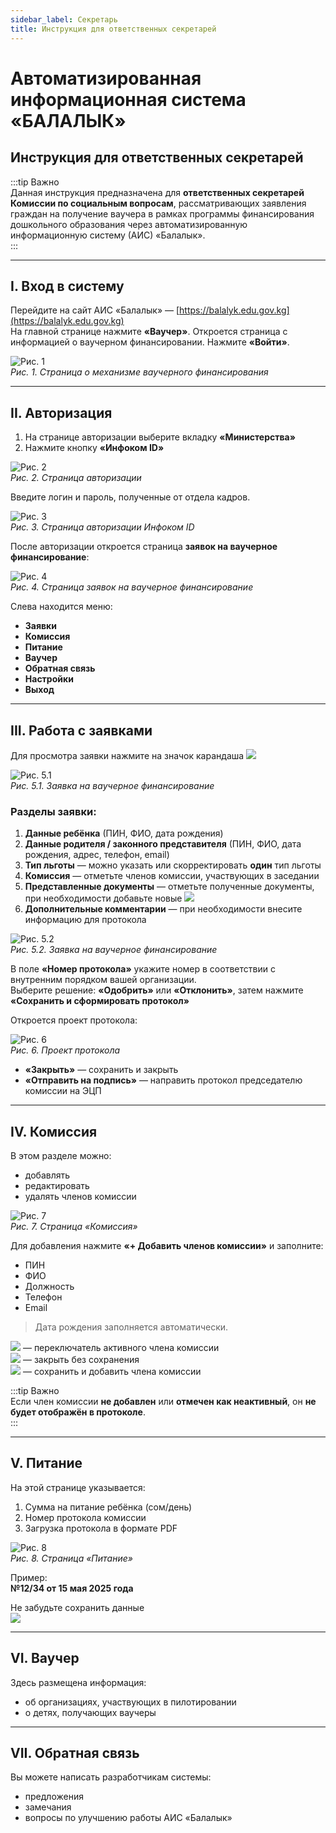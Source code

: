 ```yaml
---
sidebar_label: Секретарь
title: Инструкция для ответственных секретарей
---
```


# Автоматизированная информационная система «БАЛАЛЫК»  
## Инструкция для ответственных секретарей

:::tip Важно  
Данная инструкция предназначена для **ответственных секретарей Комиссии по социальным вопросам**, рассматривающих заявления граждан на получение ваучера в рамках программы финансирования дошкольного образования через автоматизированную информационную систему (АИС) «Балалык».  
:::

---

## I. Вход в систему

Перейдите на сайт АИС «Балалык» — [https://balalyk.edu.gov.kg](https://balalyk.edu.gov.kg)  
На главной странице нажмите **«Ваучер»**. Откроется страница с информацией о ваучерном финансировании. Нажмите **«Войти»**.

![Рис. 1](/img/vaucher/secretary/pic1.png)  
*Рис. 1. Страница о механизме ваучерного финансирования*

---

## II. Авторизация

1. На странице авторизации выберите вкладку **«Министерства»**  
2. Нажмите кнопку **«Инфоком ID»**

![Рис. 2](/img/vaucher/secretary/pic2.png)  
*Рис. 2. Страница авторизации*

Введите логин и пароль, полученные от отдела кадров.

![Рис. 3](/img/vaucher/secretary/pic3.png)  
*Рис. 3. Страница авторизации Инфоком ID*

После авторизации откроется страница **заявок на ваучерное финансирование**:

![Рис. 4](/img/vaucher/secretary/pic4.png)  
*Рис. 4. Страница заявок на ваучерное финансирование*

Слева находится меню:
- **Заявки**
- **Комиссия**
- **Питание**
- **Ваучер**
- **Обратная связь**
- **Настройки**
- **Выход**

---

## III. Работа с заявками

Для просмотра заявки нажмите на значок карандаша ![](/img/vaucher/secretary/pencil.png)

![Рис. 5.1](/img/vaucher/secretary/pic5.png)  
*Рис. 5.1. Заявка на ваучерное финансирование*

### Разделы заявки:
1. **Данные ребёнка** (ПИН, ФИО, дата рождения)  
2. **Данные родителя / законного представителя** (ПИН, ФИО, дата рождения, адрес, телефон, email)  
3. **Тип льготы** — можно указать или скорректировать **один** тип льготы  
4. **Комиссия** — отметьте членов комиссии, участвующих в заседании  
5. **Представленные документы** — отметьте полученные документы, при необходимости добавьте новые ![](/img/vaucher/secretary/plus.png)  
6. **Дополнительные комментарии** — при необходимости внесите информацию для протокола  

![Рис. 5.2](/img/vaucher/secretary/pic6.png)  
*Рис. 5.2. Заявка на ваучерное финансирование*

В поле **«Номер протокола»** укажите номер в соответствии с внутренним порядком вашей организации.  
Выберите решение: **«Одобрить»** или **«Отклонить»**, затем нажмите **«Сохранить и сформировать протокол»**

Откроется проект протокола:

![Рис. 6](/img/vaucher/secretary/pic7.png)  
*Рис. 6. Проект протокола*

- **«Закрыть»** — сохранить и закрыть  
- **«Отправить на подпись»** — направить протокол председателю комиссии на ЭЦП

---

## IV. Комиссия

В этом разделе можно:
- добавлять  
- редактировать  
- удалять членов комиссии

![Рис. 7](/img/vaucher/secretary/pic8.png)  
*Рис. 7. Страница «Комиссия»*

Для добавления нажмите **«+ Добавить членов комиссии»** и заполните:
- ПИН  
- ФИО  
- Должность  
- Телефон  
- Email  

> Дата рождения заполняется автоматически.

**![](/img/vaucher/secretary/active.png)** — переключатель активного члена комиссии  
**![](/img/vaucher/secretary/close.png)** — закрыть без сохранения  
**![](/img/vaucher/secretary/add.png)** — сохранить и добавить члена комиссии  

:::tip Важно  
Если член комиссии **не добавлен** или **отмечен как неактивный**, он **не будет отображён в протоколе**.  
:::

---

## V. Питание

На этой странице указывается:
1. Сумма на питание ребёнка (сом/день)  
2. Номер протокола комиссии  
3. Загрузка протокола в формате PDF  

![Рис. 8](/img/vaucher/secretary/pic9.png)  
*Рис. 8. Страница «Питание»*

Пример:  
**№12/34 от 15 мая 2025 года**

Не забудьте сохранить данные  
![](/img/vaucher/secretary/save.png)

---

## VI. Ваучер

Здесь размещена информация:
- об организациях, участвующих в пилотировании  
- о детях, получающих ваучеры  

---

## VII. Обратная связь

Вы можете написать разработчикам системы:  
- предложения  
- замечания  
- вопросы по улучшению работы АИС «Балалык»
